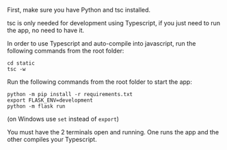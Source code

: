 First, make sure you have Python and tsc installed.

tsc is only needed for development using Typescript, if you just need to run the app, no need to have it.

In order to use Typescript and auto-compile into javascript, run the following commands from the root folder:

```
cd static
tsc -w
```

Run the following commands from the root folder to start the app: 

```
python -m pip install -r requirements.txt
export FLASK_ENV=development
python -m flask run
```
(on Windows use `set` instead of `export`)

You must have the 2 terminals open and running. One runs the app and the other compiles your Typescript. 
